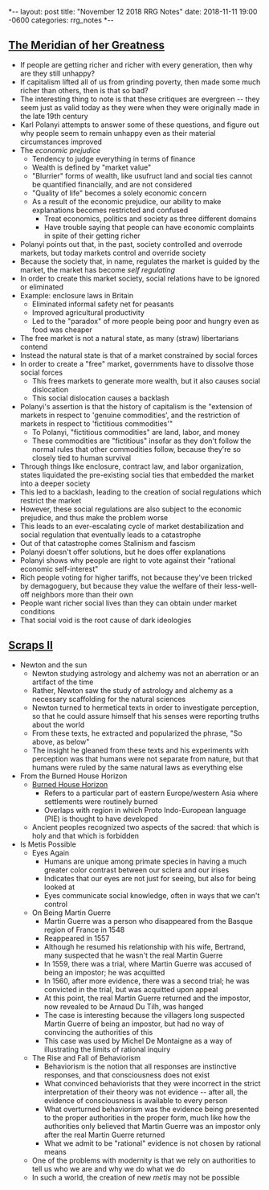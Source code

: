 *--
layout: post
title: "November 12 2018 RRG Notes"
date: 2018-11-11 19:00 -0600
categories: rrg_notes
*--

## [The Meridian of her Greatness](https://samzdat.com/2017/06/01/the-meridian-of-her-greatness/)
* If people are getting richer and richer with every generation, then why are they still unhappy?
* If capitalism lifted all of us from grinding poverty, then made some much richer than others, then is that so bad?
* The interesting thing to note is that these critiques are evergreen -- they seem just as valid today as they were when they were originally made in the late 19th century
* Karl Polanyi attempts to answer some of these questions, and figure out why people seem to remain unhappy even as their material circumstances improved
* The _economic prejudice_
  * Tendency to judge everything in terms of finance
  * Wealth is defined by "market value"
  * "Blurrier" forms of wealth, like usufruct land and social ties cannot be quantified financially, and are not considered
  * "Quality of life" becomes a solely economic concern
  * As a result of the economic prejudice, our ability to make explanations becomes restricted and confused
    * Treat economics, politics and society as three different domains
    * Have trouble saying that people can have economic complaints in spite of their getting richer
* Polanyi points out that, in the past, society controlled and overrode markets, but today markets control and override society
* Because the society that, in name, regulates the market is guided by the market, the market has become _self regulating_
* In order to create this market society, social relations have to be ignored or eliminated
* Example: enclosure laws in Britain
  * Eliminated informal safety net for peasants
  * Improved agricultural productivity
  * Led to the "paradox" of more people being poor and hungry even as food was cheaper
* The free market is not a natural state, as many (straw) libertarians contend
* Instead the natural state is that of a market constrained by social forces
* In order to create a "free" market, governments have to dissolve those social forces
  * This frees markets to generate more wealth, but it also causes social dislocation
  * This social dislocation causes a backlash
* Polanyi's assertion is that the history of capitalism is the "extension of markets in respect to 'genuine commodities', and the restriction of markets in respect to 'fictitious commodities'"
  * To Polanyi, "fictitious commodities" are land, labor, and money
  * These commodities are "fictitious" insofar as they don't follow the normal rules that other commodities follow, because they're so closely tied to human survival
* Through things like enclosure, contract law, and labor organization, states liquidated the pre-existing social ties that embedded the market into a deeper society
* This led to a backlash, leading to the creation of social regulations which restrict the market
* However, these social regulations are also subject to the economic prejudice, and thus make the problem worse
* This leads to an ever-escalating cycle of market destabilization and social regulation that eventually leads to a catastrophe
* Out of that catastrophe comes Stalinism and fascism
* Polanyi doesn't offer solutions, but he does offer explanations
* Polanyi shows why people are right to vote against their "rational economic self-interest"
* Rich people voting for higher tariffs, not because they've been tricked by demagoguery, but because they value the welfare of their less-well-off neighbors more than their own
* People want richer social lives than they can obtain under market conditions
* That social void is the root cause of dark ideologies

## [Scraps II](https://samzdat.com/2017/06/08/scraps-ii/)

* Newton and the sun
  * Newton studying astrology and alchemy was not an aberration or an artifact of the time
  * Rather, Newton saw the study of astrology and alchemy as a necessary scaffolding for the natural sciences
  * Newton turned to hermetical texts in order to investigate perception, so that he could assure himself that his senses were reporting truths about the world
  * From these texts, he extracted and popularized the phrase, "So above, as below"
  * The insight he gleaned from these texts and his experiments with perception was that humans were not separate from nature, but that humans were ruled by the same natural laws as everything else
* From the Burned House Horizon
  * [Burned House Horizon](https://en.wikipedia.org/wiki/Burned_house_horizon)
    * Refers to a particular part of eastern Europe/western Asia where settlements were routinely burned
    * Overlaps with region in which Proto Indo-European language (PIE) is thought to have developed
  * Ancient peoples recognized two aspects of the sacred: that which is holy and that which is forbidden
* Is Metis Possible
  * Eyes Again
    * Humans are unique among primate species in having a much greater color contrast between our sclera and our irises
    * Indicates that our eyes are not just for seeing, but also for being looked at
    * Eyes communicate social knowledge, often in ways that we can't control
  * On Being Martin Guerre
    * Martin Guerre was a person who disappeared from the Basque region of France in 1548
    * Reappeared in 1557
    * Although he resumed his relationship with his wife, Bertrand, many suspected that he wasn't the real Martin Guerre
    * In 1559, there was a trial, where Martin Guerre was accused of being an impostor; he was acquitted
    * In 1560, after more evidence, there was a second trial; he was convicted in the trial, but was acquitted upon appeal
    * At this point, the real Martin Guerre returned and the impostor, now revealed to be Arnaud Du Tilh, was hanged
    * The case is interesting because the villagers long suspected Martin Guerre of being an impostor, but had no way of convincing the authorities of this
    * This case was used by Michel De Montaigne as a way of illustrating the limits of rational inquiry
  * The Rise and Fall of Behaviorism
    * Behaviorism is the notion that all responses are instinctive responses, and that consciousness does not exist
    * What convinced behaviorists that they were incorrect in the strict interpretation of their theory was not evidence -- after all, the evidence of consciousness is available to every person
    * What overturned behaviorism was the evidence being presented to the proper authorities in the proper form, much like how the authorities only believed that Martin Guerre was an impostor only after the real Martin Guerre returned
    * What we admit to be "rational" evidence is not chosen by rational means
  * One of the problems with modernity is that we rely on authorities to tell us who we are and why we do what we do
  * In such a world, the creation of new _metis_ may not be possible
